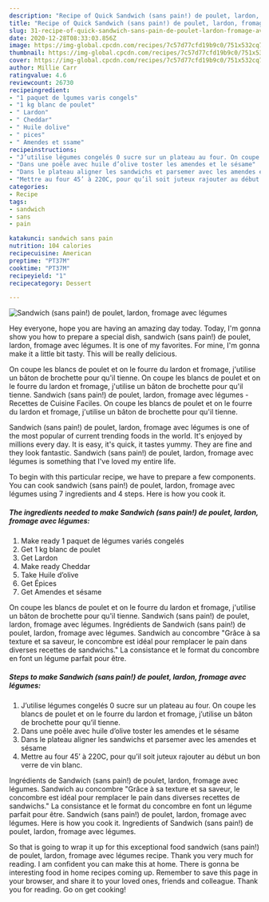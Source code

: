 ```yaml
---
description: "Recipe of Quick Sandwich (sans pain!) de poulet, lardon, fromage avec légumes"
title: "Recipe of Quick Sandwich (sans pain!) de poulet, lardon, fromage avec légumes"
slug: 31-recipe-of-quick-sandwich-sans-pain-de-poulet-lardon-fromage-avec-legumes
date: 2020-12-28T08:33:03.856Z
image: https://img-global.cpcdn.com/recipes/7c57d77cfd19b9c0/751x532cq70/sandwich-sans-pain-de-poulet-lardon-fromage-avec-legumes-photo-principale-de-la-recette.jpg
thumbnail: https://img-global.cpcdn.com/recipes/7c57d77cfd19b9c0/751x532cq70/sandwich-sans-pain-de-poulet-lardon-fromage-avec-legumes-photo-principale-de-la-recette.jpg
cover: https://img-global.cpcdn.com/recipes/7c57d77cfd19b9c0/751x532cq70/sandwich-sans-pain-de-poulet-lardon-fromage-avec-legumes-photo-principale-de-la-recette.jpg
author: Millie Carr
ratingvalue: 4.6
reviewcount: 26730
recipeingredient:
- "1 paquet de lgumes varis congels"
- "1 kg blanc de poulet"
- " Lardon"
- " Cheddar"
- " Huile dolive"
- " pices"
- " Amendes et ssame"
recipeinstructions:
- "J’utilise légumes congelés 0 sucre sur un plateau au four. On coupe les blancs de poulet et on le fourre du lardon et fromage, j’utilise un bâton de brochette pour qu’il tienne."
- "Dans une poêle avec huile d’olive toster les amendes et le sésame"
- "Dans le plateau aligner les sandwichs et parsemer avec les amendes et sésame"
- "Mettre au four 45’ à 220C, pour qu’il soit juteux rajouter au début un bon verre de vin blanc."
categories:
- Recipe
tags:
- sandwich
- sans
- pain

katakunci: sandwich sans pain 
nutrition: 104 calories
recipecuisine: American
preptime: "PT37M"
cooktime: "PT37M"
recipeyield: "1"
recipecategory: Dessert

---
```



![Sandwich (sans pain!) de poulet, lardon, fromage avec légumes](https://img-global.cpcdn.com/recipes/7c57d77cfd19b9c0/751x532cq70/sandwich-sans-pain-de-poulet-lardon-fromage-avec-legumes-photo-principale-de-la-recette.jpg)

Hey everyone, hope you are having an amazing day today. Today, I'm gonna show you how to prepare a special dish, sandwich (sans pain!) de poulet, lardon, fromage avec légumes. It is one of my favorites. For mine, I'm gonna make it a little bit tasty. This will be really delicious.

On coupe les blancs de poulet et on le fourre du lardon et fromage, j&#39;utilise un bâton de brochette pour qu&#39;il tienne. On coupe les blancs de poulet et on le fourre du lardon et fromage, j&#39;utilise un bâton de brochette pour qu&#39;il tienne. Sandwich (sans pain!) de poulet, lardon, fromage avec légumes - Recettes de Cuisine Faciles. On coupe les blancs de poulet et on le fourre du lardon et fromage, j&#39;utilise un bâton de brochette pour qu&#39;il tienne.

Sandwich (sans pain!) de poulet, lardon, fromage avec légumes is one of the most popular of current trending foods in the world. It's enjoyed by millions every day. It is easy, it's quick, it tastes yummy. They are fine and they look fantastic. Sandwich (sans pain!) de poulet, lardon, fromage avec légumes is something that I've loved my entire life.


To begin with this particular recipe, we have to prepare a few components. You can cook sandwich (sans pain!) de poulet, lardon, fromage avec légumes using 7 ingredients and 4 steps. Here is how you cook it.

<!--inarticleads1-->

##### The ingredients needed to make Sandwich (sans pain!) de poulet, lardon, fromage avec légumes:

1. Make ready 1 paquet de légumes variés congelés
1. Get 1 kg blanc de poulet
1. Get  Lardon
1. Make ready  Cheddar
1. Take  Huile d’olive
1. Get  Épices
1. Get  Amendes et sésame


On coupe les blancs de poulet et on le fourre du lardon et fromage, j&#39;utilise un bâton de brochette pour qu&#39;il tienne. Sandwich (sans pain!) de poulet, lardon, fromage avec légumes. Ingrédients de Sandwich (sans pain!) de poulet, lardon, fromage avec légumes. Sandwich au concombre &#34;Grâce à sa texture et sa saveur, le concombre est idéal pour remplacer le pain dans diverses recettes de sandwichs.&#34; La consistance et le format du concombre en font un légume parfait pour être. 

<!--inarticleads2-->

##### Steps to make Sandwich (sans pain!) de poulet, lardon, fromage avec légumes:

1. J’utilise légumes congelés 0 sucre sur un plateau au four. On coupe les blancs de poulet et on le fourre du lardon et fromage, j’utilise un bâton de brochette pour qu’il tienne.
1. Dans une poêle avec huile d’olive toster les amendes et le sésame
1. Dans le plateau aligner les sandwichs et parsemer avec les amendes et sésame
1. Mettre au four 45’ à 220C, pour qu’il soit juteux rajouter au début un bon verre de vin blanc.


Ingrédients de Sandwich (sans pain!) de poulet, lardon, fromage avec légumes. Sandwich au concombre &#34;Grâce à sa texture et sa saveur, le concombre est idéal pour remplacer le pain dans diverses recettes de sandwichs.&#34; La consistance et le format du concombre en font un légume parfait pour être. Sandwich (sans pain!) de poulet, lardon, fromage avec légumes. Here is how you cook it. Ingredients of Sandwich (sans pain!) de poulet, lardon, fromage avec légumes. 

So that is going to wrap it up for this exceptional food sandwich (sans pain!) de poulet, lardon, fromage avec légumes recipe. Thank you very much for reading. I am confident you can make this at home. There is gonna be interesting food in home recipes coming up. Remember to save this page in your browser, and share it to your loved ones, friends and colleague. Thank you for reading. Go on get cooking!
